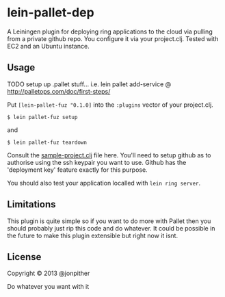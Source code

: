 # lein-pallet-dep

A Leiningen plugin for deploying ring applications to the cloud via pulling from a private github repo. You configure it via your project.clj. Tested with EC2 and an Ubuntu instance.

## Usage

TODO setup up .pallet stuff... i.e. lein pallet add-service @  http://palletops.com/doc/first-steps/

Put `[lein-pallet-fuz "0.1.0]` into the `:plugins` vector of your project.clj.

    $ lein pallet-fuz setup

and

	$ lein pallet-fuz teardown


Consult the [sample-project.clj](https://github.com/jonpither/lein-pallet-fuz/blob/stable/sample-project.clj) file here. You'll need to setup github as to authorise using the ssh keypair you want to use. Github has the 'deployment key' feature exactly for this purpose.

You should also test your application localled with `lein ring server`.

## Limitations

This plugin is quite simple so if you want to do more with Pallet then you should probably just rip this code and do whatever. It could be possible in the future to make this plugin extensible but right now it isnt.

## License

Copyright © 2013 @jonpither

Do whatever you want with it

